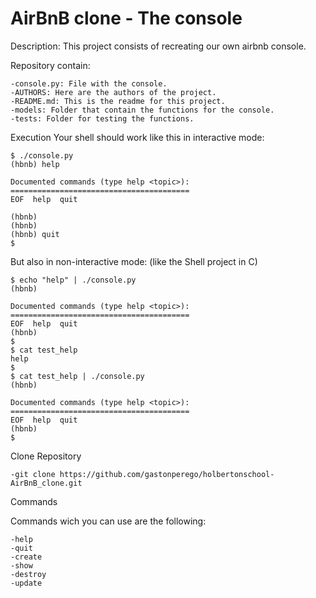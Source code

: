 <h1>AirBnB clone - The console</h1>

Description:
This project consists of recreating our own airbnb console.

Repository contain:
```
-console.py: File with the console.
-AUTHORS: Here are the authors of the project.
-README.md: This is the readme for this project.
-models: Folder that contain the functions for the console.
-tests: Folder for testing the functions.
```
Execution
Your shell should work like this in interactive mode:
```
$ ./console.py
(hbnb) help

Documented commands (type help <topic>):
========================================
EOF  help  quit

(hbnb) 
(hbnb) 
(hbnb) quit
$
```
But also in non-interactive mode: (like the Shell project in C)
```
$ echo "help" | ./console.py
(hbnb)

Documented commands (type help <topic>):
========================================
EOF  help  quit
(hbnb) 
$
$ cat test_help
help
$
$ cat test_help | ./console.py
(hbnb)

Documented commands (type help <topic>):
========================================
EOF  help  quit
(hbnb) 
$
```

Clone Repository
```
-git clone https://github.com/gastonperego/holbertonschool-AirBnB_clone.git
```
Commands

Commands wich you can use are the following:
```
-help 
-quit
-create 
-show
-destroy
-update
```
